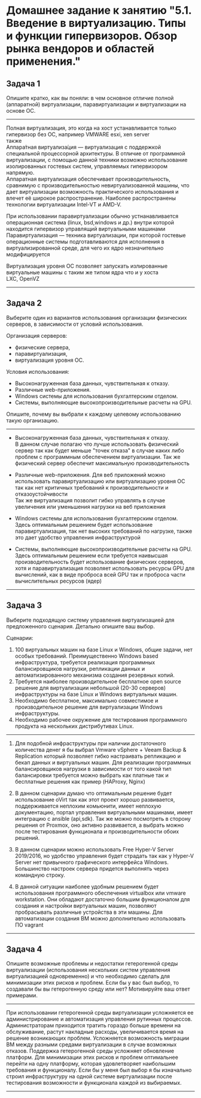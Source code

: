 
# Домашнее задание к занятию "5.1. Введение в виртуализацию. Типы и функции гипервизоров. Обзор рынка вендоров и областей применения."

## Задача 1

Опишите кратко, как вы поняли: в чем основное отличие полной (аппаратной) виртуализации, паравиртуализации и виртуализации на основе ОС.

***
Полная виртуализация, это когда на хост устанавливается только гипервизор без ОС, например VMWARE esxi, xen server  
также   
Аппара́тная виртуализа́ция — виртуализация с поддержкой специальной процессорной архитектуры. В отличие от программной виртуализации, с помощью данной техники возможно использование изолированных гостевых систем, управляемых гипервизором напрямую.  
Аппаратная виртуализация обеспечивает производительность, сравнимую с производительностью невиртуализованной машины, что дает виртуализации возможность практического использования и влечет её широкое распространение. Наиболее распространены технологии виртуализации Intel-VT и AMD-V.  

При использовании паравиртуализации обычно устнанавливается операционная система (linux, bsd,windows и др.) внутри которой находится гипервизор управлящий виртуальными машинами   
Паравиртуализация — техника виртуализации, при которой гостевые операционные системы подготавливаются для исполнения в виртуализированной среде, для чего их ядро незначительно модифицируется  

Виртуализация уровня ОС позволяет запускать излированные виртуальные машины с таким же типом ядра что и у хоста  
LXC, OpenVZ
***
## Задача 2

Выберите один из вариантов использования организации физических серверов, в зависимости от условий использования.

Организация серверов:
- физические сервера,
- паравиртуализация,
- виртуализация уровня ОС.

Условия использования:
- Высоконагруженная база данных, чувствительная к отказу.
- Различные web-приложения.
- Windows системы для использования бухгалтерским отделом.
- Системы, выполняющие высокопроизводительные расчеты на GPU.

Опишите, почему вы выбрали к каждому целевому использованию такую организацию.

***
- Высоконагруженная база данных, чувствительная к отказу.  
В данном случае полагаю что лучше использовать физический сервер так как будет меньше "точек отказа" в случае каких либо проблем с программным обеспечением виртуализации.
Так же физический сервер обеспечит максимальную производительность  


- Различные web-приложения.
Для веб приложений можно использовать паравиртуализацию или виртуализацию уровня ОС так как нет критичных требований к производительности и отказоустойчивости  
Так же виртуализация позволит гибко управлять в случае увеличения или уменьшения нагрузки на веб приложения  


- Windows системы для использования бухгалтерским отделом.  
Здесь оптимальным решением будет использование паравиртуализация, так нет высоких требований по нагрузке, также это дает удобство управления инфраструктурой  


- Системы, выполняющие высокопроизводительные расчеты на GPU.  
Здесь оптимальным решением если требуется наивысшая производительность будет использование физических серверов, хотя и паравиртуализация позволяет использовать ресурсы GPU для вычислений, как в виде проброса всей GPU так и проброса части вычислительных ресурсов (ядер)  



***


## Задача 3

Выберите подходящую систему управления виртуализацией для предложенного сценария. Детально опишите ваш выбор.

Сценарии:

1. 100 виртуальных машин на базе Linux и Windows, общие задачи, нет особых требований. Преимущественно Windows based инфраструктура, требуется реализация программных балансировщиков нагрузки, репликации данных и автоматизированного механизма создания резервных копий.
2. Требуется наиболее производительное бесплатное open source решение для виртуализации небольшой (20-30 серверов) инфраструктуры на базе Linux и Windows виртуальных машин.
3. Необходимо бесплатное, максимально совместимое и производительное решение для виртуализации Windows инфраструктуры.
4. Необходимо рабочее окружение для тестирования программного продукта на нескольких дистрибутивах Linux.

***
1. Для подобной инфраструктуры при наличии достаточного количества денег я бы выбрал Vmware vSphere + Veeam Backup & Replication который позволяет гибко настраивать репликацию и бекап данных и виртуальных машин. Для реализации программных балансировщиков нагрузки в зависимости от того какой тип балансировки требуется можно выбрать как платные так и бесплатные решения как пример (HAProxy, Nginx)  

2. В данном сценарии думаю что оптимальным решение будет использование oVirt так как этот проект хорошо развивается, поддерживается неплохим комьюнити, имеет неплохую документацию, портал управления виртуальными машинами, имеет интеграцию с ansible (api,sdk). Так же можно посмотреть в сторону решения от Proxmox, оно активно развивается, а выбрать можно после тестирования функционала и производительности обоих решений.

3. В данном сценарии можно использовать Free Hyper-V Server 2019/2016, но удобство управления будет страдать так как у Hyper-V Server нет привычного графического интерфейса Windows. Большинство настроек сервера придется выполнять через командную строку.


4. В данной ситуации наиболее удобным решением будет использования программного обеспечения virtualbox или vmware workstation. Они обладают достаточно большим функционалом для создания и настройки виртуальных машин, позволяют пробрасывать различные устройства в эти машины. Для автоматизации создания ВМ можно дополнительно использовать ПО vagrant  
***
## Задача 4

Опишите возможные проблемы и недостатки гетерогенной среды виртуализации (использования нескольких систем управления виртуализацией одновременно) и что необходимо сделать для минимизации этих рисков и проблем. Если бы у вас был выбор, то создавали бы вы гетерогенную среду или нет? Мотивируйте ваш ответ примерами.  

***
При использовании гетерогенной среды виртуализации усложняется ее администрирование и автоматизация управления рутинных процессов. Администраторам приходится тратить гораздо больше времени на обслуживание, растут накладные расходы, увеличивается время на решение возникающих проблем. Усложняется возможность миграции ВМ между разными средами виртуализации в случае возможных отказов. Поддержка гетерогенной среды усложняет обновление платформ.
Для минимизации этих рисков и проблем оптимальнее перейти на одну платформу, которая удовлетворяет наибольшим требования и функционалу.
Если бы у меня был выбор я бы изначально строил инфраструктуру на одной системе виртуализации после тестирования возможности и функционала каждой из  выбираемых.
***